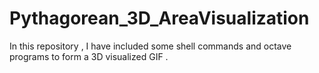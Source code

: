 # Pythagorean_3D_AreaVisualization
In this repository , I have included some shell commands and octave programs to form a 3D visualized GIF .
